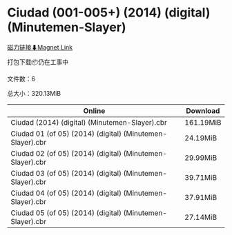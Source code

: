# Ciudad (001-005+) (2014) (digital) (Minutemen-Slayer)

[磁力链接⬇Magnet Link](magnet:?xt=urn:btih:bda076c9be1c436f7c33932f50fb0eb211ee6c62&dn=Ciudad%20%28001-005%2B%29%20%282014%29%20%28digital%29%20%28Minutemen-Slayer%29)

打包下载📦仍在工事中

文件数：6

总大小：320.13MiB

Online | Download
--- | ---
Ciudad (2014) (digital) (Minutemen-Slayer).cbr | 161.19MiB
Ciudad 01 (of 05) (2014) (digital) (Minutemen-Slayer).cbr | 24.19MiB
Ciudad 02 (of 05) (2014) (digital) (Minutemen-Slayer).cbr | 29.99MiB
Ciudad 03 (of 05) (2014) (digital) (Minutemen-Slayer).cbr | 39.71MiB
Ciudad 04 (of 05) (2014) (digital) (Minutemen-Slayer).cbr | 37.91MiB
Ciudad 05 (of 05) (2014) (digital) (Minutemen-Slayer).cbr | 27.14MiB